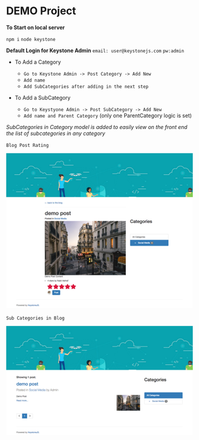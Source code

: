 # DEMO Project

**To Start on local server**

`npm i`
`node keystone`

**Default Login for Keystone Admin**
`email: user@keystonejs.com`
`pw:admin`


- To Add a Category 

  - `Go to Keystone Admin -> Post Category -> Add New`
  - `Add name`
  - `Add SubCategories after adding in the next step`

- To Add a SubCategory
  - `Go to Keystyone Admin -> Post SubCategory -> Add New`
  - `Add name and Parent Category` (only one ParentCategory logic is set)

*SubCategories in Category model is added to easily view on the front end the list of subcategories in any category*


`Blog Post Rating`

![Blog Post Rating](./rating_blog_post.png)

`Sub Categories in Blog`

![Sub Categories in Blog](./subcategory_blog.png)

